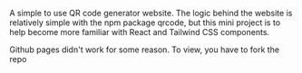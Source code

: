 A simple to use QR code generator website. The logic behind the website is relatively simple with the npm package qrcode, but this mini project is to help become more familiar with 
React and Tailwind CSS components.

Github pages didn't work for some reason. To view, you have to fork the repo
